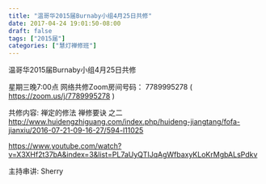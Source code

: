 ```yaml
---
title: "温哥华2015届Burnaby小组4月25日共修"
date: 2017-04-24 19:01:50-08:00
draft: false
tags: ["2015届"]
categories: ["慧灯禅修班"]
---
```

温哥华2015届Burnaby小组4月25日共修

星期三晚7:00点
网络共修Zoom房间号码： 7789995278 ( https://zoom.us/j/7789995278 )

共修内容:
禅定的修法 禅修要诀 之二
http://www.huidengzhiguang.com/index.php/huideng-jiangtang/fofa-jianxiu/2016-07-21-09-16-27/594-l11025

https://www.youtube.com/watch?v=X3XHf2t37bA&index=3&list=PL7aUyQTIJqAgWfbaxyKLoKrMgbALsPdkv

主持串讲: Sherry
